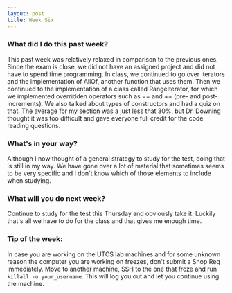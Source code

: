 ```yaml
---
layout: post
title: Week Six
---
```


### What did I do this past week?
This past week was relatively relaxed in comparison to the previous ones. Since the exam is close, we did not have an assigned project and did not have to spend time programming. In class, we continued to go over iterators and the implementation of AllOf, another function that uses them. Then we continued to the implementation of a class called RangeIterator, for which we implemented overridden operators such as == and ++ (pre- and post-increments). We also talked about types of constructors and had a quiz on that. The average for my section was a just less that 30%, but Dr. Downing thought it was too difficult and gave everyone full credit for the code reading questions.

### What's in your way?
Although I now thought of a general strategy to study for the test, doing that is still in my way. We have gone over a lot of material that sometimes seems to be very specific and I don't know which of those elements to include when studying.

### What will you do next week?
Continue to study for the test this Thursday and obviously take it. Luckily that's all we have to do for the class and that gives me enough time.

### Tip of the week:
In case you are working on the UTCS lab machines and for some unknown reason the computer you are working on freezes, don't submit a Shop Req immediately. Move to another machine, SSH to the one that froze and run `killall -u your_username`. This will log you out and let you continue using the machine.
